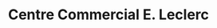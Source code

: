 ---
title: "Centre Commercial E. Leclerc"
url: /saint-louis/centre-commercial-e-leclerc/
shop: supermarché
---